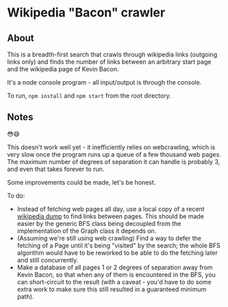 # Wikipedia "Bacon" crawler

## About
This is a breadth-first search that crawls through wikipedia links (outgoing links only) and finds the number of links between an arbitrary start page and the wikipedia page of Kevin Bacon.

It's a node console program - all input/output is through the console.

To run, `npm install` and `npm start` from the root directory.

## Notes
😳😅

This doesn't work well yet - it inefficiently relies on webcrawling, which is very slow once the program runs up a queue of a few thousand web pages. The maximum number of degrees of separation it can handle is probably 3, and even that takes forever to run. 

Some improvements could be made, let's be honest.

To do: 
  - Instead of fetching web pages all day, use a local copy of a recent [wikipedia dump](https://dumps.wikimedia.org/) to find links between pages. This should be made easier by the generic BFS class being decoupled from the implementation of the Graph class it depends on.
  - (Assuming we're still using web crawling) Find a way to defer the fetching of a Page until it's being "visited" by the search; the whole BFS algorithm would have to be reworked to be able to do the fetching later and still concurrently. 
  - Make a database of all pages 1 or 2 degrees of separation away from Kevin Bacon, so that when any of them is encountered in the BFS, you can short-circuit to the result (with a caveat - you'd have to do some extra work to make sure this still resulted in a guaranteed minimum path).